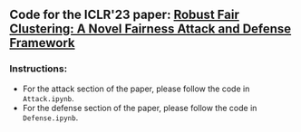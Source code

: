 ## Code for the ICLR'23 paper: [Robust Fair Clustering: A Novel Fairness Attack and Defense Framework](https://arxiv.org/pdf/2210.01953.pdf)

### Instructions:
- For the attack section of the paper, please follow the code in `Attack.ipynb`.
- For the defense section of the paper, please follow the code in `Defense.ipynb`.
